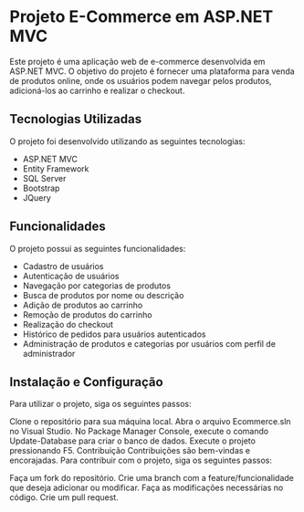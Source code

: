 # Projeto E-Commerce em ASP.NET MVC

Este projeto é uma aplicação web de e-commerce desenvolvida em ASP.NET MVC. O objetivo do projeto é fornecer uma plataforma para venda de produtos online, onde os usuários podem navegar pelos produtos, adicioná-los ao carrinho e realizar o checkout.



## Tecnologias Utilizadas

O projeto foi desenvolvido utilizando as seguintes tecnologias:

- ASP.NET MVC
- Entity Framework
- SQL Server
- Bootstrap
- JQuery

## Funcionalidades

O projeto possui as seguintes funcionalidades:

- Cadastro de usuários
- Autenticação de usuários
- Navegação por categorias de produtos
- Busca de produtos por nome ou descrição
- Adição de produtos ao carrinho
- Remoção de produtos do carrinho
- Realização do checkout
- Histórico de pedidos para usuários autenticados
- Administração de produtos e categorias por usuários com perfil de administrador

## Instalação e Configuração

Para utilizar o projeto, siga os seguintes passos:

Clone o repositório para sua máquina local.
Abra o arquivo Ecommerce.sln no Visual Studio.
No Package Manager Console, execute o comando Update-Database para criar o banco de dados.
Execute o projeto pressionando F5.
Contribuição
Contribuições são bem-vindas e encorajadas. Para contribuir com o projeto, siga os seguintes passos:

Faça um fork do repositório.
Crie uma branch com a feature/funcionalidade que deseja adicionar ou modificar.
Faça as modificações necessárias no código.
Crie um pull request.
